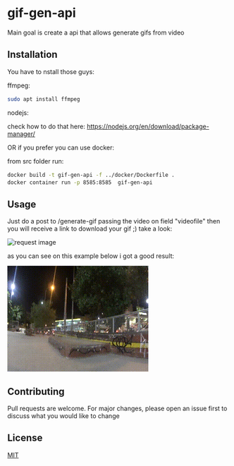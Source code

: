 # gif-gen-api

Main goal is create a api that allows generate gifs from video

## Installation

You have to nstall those guys:

ffmpeg:

```bash
sudo apt install ffmpeg
```

nodejs:

check how to do that here: https://nodejs.org/en/download/package-manager/

OR if you prefer you can use docker:

from src folder run:

```bash
docker build -t gif-gen-api -f ../docker/Dockerfile .
docker container run -p 8585:8585  gif-gen-api
```

## Usage

Just do a post to /generate-gif passing the video on field "videofile" then you will receive a link to download your gif ;)
take a look:

![request image](request.png)

as you can see on this example below i got a good result:

![gif generated](readme-assets/a5e4edef-d21d-4b91-adf5-dae990497cb3-luciano.gif)


## Contributing
Pull requests are welcome. For major changes, please open an issue first to discuss what you would like to change

## License
[MIT](https://choosealicense.com/licenses/mit/)